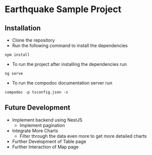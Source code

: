 # Earthquake Sample Project

## Installation
* Clone the repository 
* Run the following command to install the dependencies
```
npm install
```
* To run the project after installing the dependencies run
```
ng serve 
```

* To run the compodoc documentation server run
```
compodoc -p tsconfig.json -s
```

## Future Development
* Implement backend using NestJS
  * Implement pagination
* Integrate More Charts
  * Filter through the data even more to get more detailed charts
* Further Development of Table page
* Further Interaction of Map page
